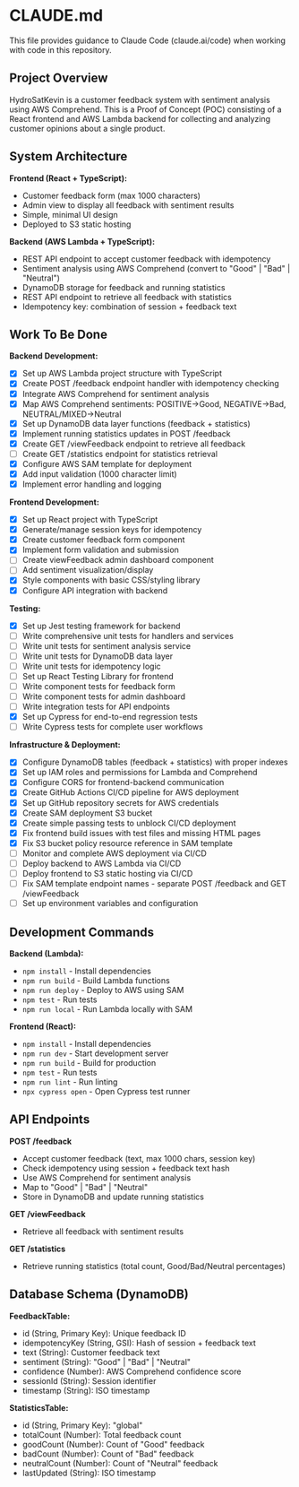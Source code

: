 # CLAUDE.md

This file provides guidance to Claude Code (claude.ai/code) when working with code in this repository.

## Project Overview

HydroSatKevin is a customer feedback system with sentiment analysis using AWS Comprehend. This is a Proof of Concept (POC) consisting of a React frontend and AWS Lambda backend for collecting and analyzing customer opinions about a single product.

## System Architecture

**Frontend (React + TypeScript):**
- Customer feedback form (max 1000 characters)
- Admin view to display all feedback with sentiment results
- Simple, minimal UI design
- Deployed to S3 static hosting

**Backend (AWS Lambda + TypeScript):**
- REST API endpoint to accept customer feedback with idempotency
- Sentiment analysis using AWS Comprehend (convert to "Good" | "Bad" | "Neutral")
- DynamoDB storage for feedback and running statistics
- REST API endpoint to retrieve all feedback with statistics
- Idempotency key: combination of session + feedback text

## Work To Be Done

**Backend Development:**
- [x] Set up AWS Lambda project structure with TypeScript
- [x] Create POST /feedback endpoint handler with idempotency checking
- [x] Integrate AWS Comprehend for sentiment analysis
- [x] Map AWS Comprehend sentiments: POSITIVE→Good, NEGATIVE→Bad, NEUTRAL/MIXED→Neutral
- [x] Set up DynamoDB data layer functions (feedback + statistics)
- [x] Implement running statistics updates in POST /feedback
- [x] Create GET /viewFeedback endpoint to retrieve all feedback
- [ ] Create GET /statistics endpoint for statistics retrieval
- [x] Configure AWS SAM template for deployment
- [x] Add input validation (1000 character limit)
- [x] Implement error handling and logging

**Frontend Development:**
- [x] Set up React project with TypeScript
- [x] Generate/manage session keys for idempotency
- [x] Create customer feedback form component
- [x] Implement form validation and submission
- [ ] Create viewFeedback admin dashboard component
- [ ] Add sentiment visualization/display
- [x] Style components with basic CSS/styling library
- [x] Configure API integration with backend

**Testing:**
- [x] Set up Jest testing framework for backend
- [ ] Write comprehensive unit tests for handlers and services
- [ ] Write unit tests for sentiment analysis service
- [ ] Write unit tests for DynamoDB data layer
- [ ] Write unit tests for idempotency logic
- [ ] Set up React Testing Library for frontend
- [ ] Write component tests for feedback form
- [ ] Write component tests for admin dashboard
- [ ] Write integration tests for API endpoints
- [x] Set up Cypress for end-to-end regression tests
- [ ] Write Cypress tests for complete user workflows

**Infrastructure & Deployment:**
- [x] Configure DynamoDB tables (feedback + statistics) with proper indexes
- [x] Set up IAM roles and permissions for Lambda and Comprehend
- [x] Configure CORS for frontend-backend communication
- [x] Create GitHub Actions CI/CD pipeline for AWS deployment
- [x] Set up GitHub repository secrets for AWS credentials
- [x] Create SAM deployment S3 bucket
- [x] Create simple passing tests to unblock CI/CD deployment
- [x] Fix frontend build issues with test files and missing HTML pages
- [x] Fix S3 bucket policy resource reference in SAM template
- [ ] Monitor and complete AWS deployment via CI/CD
- [ ] Deploy backend to AWS Lambda via CI/CD
- [ ] Deploy frontend to S3 static hosting via CI/CD
- [ ] Fix SAM template endpoint names - separate POST /feedback and GET /viewFeedback
- [ ] Set up environment variables and configuration

## Development Commands

**Backend (Lambda):**
- `npm install` - Install dependencies
- `npm run build` - Build Lambda functions
- `npm run deploy` - Deploy to AWS using SAM
- `npm test` - Run tests
- `npm run local` - Run Lambda locally with SAM

**Frontend (React):**
- `npm install` - Install dependencies
- `npm run dev` - Start development server
- `npm run build` - Build for production
- `npm test` - Run tests
- `npm run lint` - Run linting
- `npx cypress open` - Open Cypress test runner

## API Endpoints

**POST /feedback**
- Accept customer feedback (text, max 1000 chars, session key)
- Check idempotency using session + feedback text hash
- Use AWS Comprehend for sentiment analysis
- Map to "Good" | "Bad" | "Neutral"
- Store in DynamoDB and update running statistics

**GET /viewFeedback**
- Retrieve all feedback with sentiment results

**GET /statistics**
- Retrieve running statistics (total count, Good/Bad/Neutral percentages)

## Database Schema (DynamoDB)

**FeedbackTable:**
- id (String, Primary Key): Unique feedback ID
- idempotencyKey (String, GSI): Hash of session + feedback text
- text (String): Customer feedback text
- sentiment (String): "Good" | "Bad" | "Neutral"
- confidence (Number): AWS Comprehend confidence score
- sessionId (String): Session identifier
- timestamp (String): ISO timestamp

**StatisticsTable:**
- id (String, Primary Key): "global"
- totalCount (Number): Total feedback count
- goodCount (Number): Count of "Good" feedback
- badCount (Number): Count of "Bad" feedback
- neutralCount (Number): Count of "Neutral" feedback
- lastUpdated (String): ISO timestamp